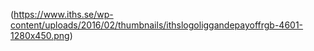 (https://www.iths.se/wp-content/uploads/2016/02/thumbnails/ithslogoliggandepayoffrgb-4601-1280x450.png)
